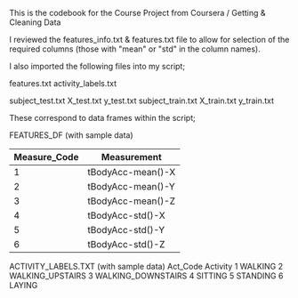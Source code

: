 This is the codebook for the Course Project from Coursera / Getting & Cleaning Data

I reviewed the features_info.txt & features.txt file to allow for selection of 
the required columns (those with "mean" or "std" in the column names).

I also imported the following files into my script;

features.txt
activity_labels.txt

subject_test.txt
X_test.txt
y_test.txt
subject_train.txt
X_train.txt
y_train.txt

These correspond to data frames within the script;

FEATURES_DF (with sample data)

Measure_Code |	Measurement       |
-------------|--------------------|
1	           |  tBodyAcc-mean()-X |
2	           |	tBodyAcc-mean()-Y |
3	           |	tBodyAcc-mean()-Z |
4	           |	tBodyAcc-std()-X  |
5	           |	tBodyAcc-std()-Y  |
6	           |	tBodyAcc-std()-Z  |


ACTIVITY_LABELS.TXT (with sample data)
Act_Code	Activity
1	WALKING
2	WALKING_UPSTAIRS
3	WALKING_DOWNSTAIRS
4	SITTING
5	STANDING
6	LAYING


